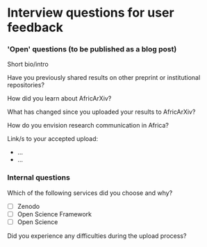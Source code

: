 # Interview questions for user feedback

### 'Open' questions (to be published as a blog post)

Short bio/intro

Have you previously shared results on other preprint or institutional repositories?

How did you learn about AfricArXiv?

What has changed since you uploaded your results to AfricArXiv?

How do you envision research communication in Africa?

Link/s to your accepted upload: 
- …
- …


### Internal questions

Which of the following services did you choose and why?
- [ ] Zenodo
- [ ] Open Science Framework
- [ ] Open Science

Did you experience any difficulties during the upload process?

